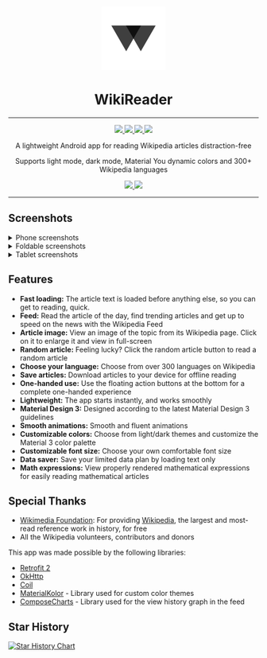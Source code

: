 <div align="center">

<img src="app/src/main/ic_launcher-playstore.png" width="128">

# WikiReader

</div>

---

<div align="center">

<a href="https://github.com/nsh07/WikiReader/releases/latest">
  <img src="https://img.shields.io/github/v/release/nsh07/WikiReader?logo=github&labelColor=1a1a1a">
</a>
<a href="https://f-droid.org/packages/org.nsh07.wikireader">
  <img src="https://img.shields.io/f-droid/v/org.nsh07.wikireader?logo=f-droid&labelColor=1a1a1a">
</a>
<a href="https://github.com/nsh07/WikiReader/blob/main/LICENSE">
  <img src="https://img.shields.io/github/license/nsh07/wikireader?logo=gnu&color=blue&labelColor=1a1a1a">
</a>
<img src="https://img.shields.io/badge/API-26+-blue?logo=android&labelColor=1a1a1a">

A lightweight Android app for reading Wikipedia articles distraction-free

Supports light mode, dark mode, Material You dynamic colors and 300+ Wikipedia languages

<a href="https://apt.izzysoft.de/fdroid/index/apk/org.nsh07.wikireader">
  <img src="https://gitlab.com/IzzyOnDroid/repo/-/raw/master/assets/IzzyOnDroid.png" width="200">
</a>
<a href="https://f-droid.org/packages/org.nsh07.wikireader">
    <img src="https://f-droid.org/badge/get-it-on.png" width="200">
</a>

</div>

---

## Screenshots

<details>
<summary>Phone screenshots</summary>
<p align="center" width="100%">
    <img src="fastlane/metadata/android/en-US/images/phoneScreenshots/1.png" width="30%">
    <img src="fastlane/metadata/android/en-US/images/phoneScreenshots/3.png" width="30%">
    <img src="fastlane/metadata/android/en-US/images/phoneScreenshots/4.png" width="30%">
</p>
<p align="center" width="100%">
    <img src="fastlane/metadata/android/en-US/images/phoneScreenshots/5.png" width="30%">
    <img src="fastlane/metadata/android/en-US/images/phoneScreenshots/7.png" width="30%">
    <img src="fastlane/metadata/android/en-US/images/phoneScreenshots/9.png" width="30%">
</p>
</details>

<details>
<summary>Foldable screenshots</summary>
<p align="center" width="100%">
    <img src="fastlane/metadata/android/en-US/images/sevenInchScreenshots/1.png" width="45%">
    <img src="fastlane/metadata/android/en-US/images/sevenInchScreenshots/3.png" width="45%">
</p>
<p align="center" width="100%">
    <img src="fastlane/metadata/android/en-US/images/sevenInchScreenshots/4.png" width="45%">
    <img src="fastlane/metadata/android/en-US/images/sevenInchScreenshots/5.png" width="45%">
</p>
<p align="center" width="100%">
    <img src="fastlane/metadata/android/en-US/images/sevenInchScreenshots/7.png" width="45%">
    <img src="fastlane/metadata/android/en-US/images/sevenInchScreenshots/9.png" width="45%">
</p>
</details>

<details>
<summary>Tablet screenshots</summary>
<p align="center" width="100%">
    <img src="fastlane/metadata/android/en-US/images/tenInchScreenshots/1.png" width="45%">
    <img src="fastlane/metadata/android/en-US/images/tenInchScreenshots/3.png" width="45%">
</p>
<p align="center" width="100%">
    <img src="fastlane/metadata/android/en-US/images/tenInchScreenshots/4.png" width="45%">
    <img src="fastlane/metadata/android/en-US/images/tenInchScreenshots/5.png" width="45%">
</p>
<p align="center" width="100%">
    <img src="fastlane/metadata/android/en-US/images/tenInchScreenshots/7.png" width="45%">
    <img src="fastlane/metadata/android/en-US/images/tenInchScreenshots/9.png" width="45%">
</p>
</details>

## Features

- **Fast loading:** The article text is loaded before anything else, so you can get to reading,
  quick.
- **Feed:** Read the article of the day, find trending articles and get up to speed on the news with
  the Wikipedia Feed
- **Article image:** View an image of the topic from its Wikipedia page. Click on it to enlarge it
  and view in full-screen
- **Random article:** Feeling lucky? Click the random article button to read a random article
- **Choose your language:** Choose from over 300 languages on Wikipedia
- **Save articles:** Download articles to your device for offline reading
- **One-handed use:** Use the floating action buttons at the bottom for a complete one-handed
  experience
- **Lightweight:** The app starts instantly, and works smoothly
- **Material Design 3:** Designed according to the latest Material Design 3 guidelines
- **Smooth animations:** Smooth and fluent animations
- **Customizable colors:** Choose from light/dark themes and customize the Material 3 color palette
- **Customizable font size:** Choose your own comfortable font size
- **Data saver:** Save your limited data plan by loading text only
- **Math expressions:** View properly rendered mathematical expressions for easily reading
  mathematical articles

## Special Thanks

- [Wikimedia Foundation](https://wikimediafoundation.org/): For
  providing [Wikipedia](https://wikipedia.org), the largest and most-read reference work in history,
  for free
- All the Wikipedia volunteers, contributors and donors

This app was made possible by the following libraries:

- [Retrofit 2](https://square.github.io/retrofit/)
- [OkHttp](https://square.github.io/okhttp/)
- [Coil](https://coil-kt.github.io/coil/)
- [MaterialKolor](https://github.com/jordond/MaterialKolor) - Library used for custom color themes
- [ComposeCharts](https://github.com/ehsannarmani/ComposeCharts) - Library used for the view history
  graph in the feed

## Star History

<a href="https://star-history.com/#nsh07/wikireader&Date">
 <picture>
   <source media="(prefers-color-scheme: dark)" srcset="https://api.star-history.com/svg?repos=nsh07/wikireader&type=Date&theme=dark" />
   <source media="(prefers-color-scheme: light)" srcset="https://api.star-history.com/svg?repos=nsh07/wikireader&type=Date" />
   <img alt="Star History Chart" src="https://api.star-history.com/svg?repos=nsh07/wikireader&type=Date" />
 </picture>
</a>
